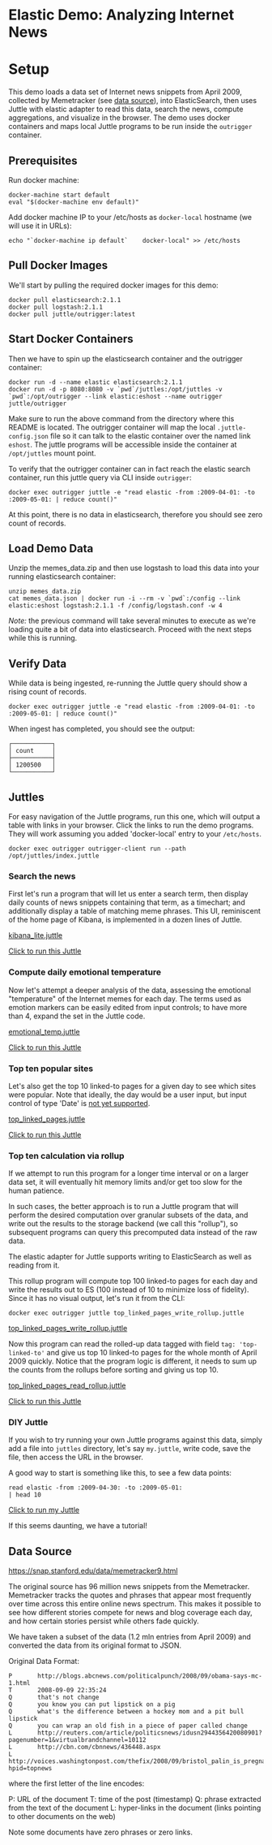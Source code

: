 # Elastic Demo: Analyzing Internet News

# Setup

This demo loads a data set of Internet news snippets from April 2009, collected by Memetracker (see [data source](#data-source)), into ElasticSearch, then uses Juttle with elastic adapter to read this data, search the news, compute aggregations, and visualize in the browser. The demo uses docker containers and maps local Juttle programs to be run inside the `outrigger` container.

## Prerequisites

Run docker machine:

```
docker-machine start default
eval "$(docker-machine env default)"
```

Add docker machine IP to your /etc/hosts as `docker-local` hostname (we will use it in URLs):

```
echo "`docker-machine ip default`    docker-local" >> /etc/hosts
```

## Pull Docker Images

We'll start by pulling the required docker images for this demo: 

```
docker pull elasticsearch:2.1.1
docker pull logstash:2.1.1
docker pull juttle/outrigger:latest
```

## Start Docker Containers

Then we have to spin up the elasticsearch container and the outrigger container:

```
docker run -d --name elastic elasticsearch:2.1.1
docker run -d -p 8080:8080 -v `pwd`/juttles:/opt/juttles -v `pwd`:/opt/outrigger --link elastic:eshost --name outrigger juttle/outrigger
```

Make sure to run the above command from the directory where this README is located.
The outrigger container will map the local `.juttle-config.json` file so it can talk to
the elastic container over the named link `eshost`. The juttle programs will be accessible inside the container at `/opt/juttles` mount point.

To verify that the outrigger container can in fact reach the elastic search container, run this juttle query via CLI inside `outrigger`:

```
docker exec outrigger juttle -e "read elastic -from :2009-04-01: -to :2009-05-01: | reduce count()"
```

At this point, there is no data in elasticsearch, therefore you should see zero count of records.

## Load Demo Data

Unzip the memes_data.zip and then use logstash to load this data into your running elasticsearch container:

```
unzip memes_data.zip
cat memes_data.json | docker run -i --rm -v `pwd`:/config --link elastic:eshost logstash:2.1.1 -f /config/logstash.conf -w 4
```

*Note:* the previous command will take several minutes to execute as we're
loading quite a bit of data into elasticsearch. Proceed with the next steps while this is running.

## Verify Data

While data is being ingested, re-running the Juttle query should show a rising count of records.

```
docker exec outrigger juttle -e "read elastic -from :2009-04-01: -to :2009-05-01: | reduce count()"
```

When ingest has completed, you should see the output:

```
┌───────────┐
│ count     │
├───────────┤
│ 1200500   │
└───────────┘
```


## Juttles

For easy navigation of the Juttle programs, run this one, which will output a table with links in your browser. Click the links to run the demo programs. They will work assuming you added 'docker-local' entry to your `/etc/hosts`.

```
docker exec outrigger outrigger-client run --path /opt/juttles/index.juttle
```

### Search the news

First let's run a program that will let us enter a search term, then display daily counts of news snippets containing that term, as a timechart; and additionally display a table of matching meme phrases. This UI, reminiscent of the home page of Kibana, is implemented in a dozen lines of Juttle.

[kibana_lite.juttle](kibana_lite.juttle)

[Click to run this Juttle](http://docker-local:8080/run?path=/opt/juttles/kibana_lite.juttle)

### Compute daily emotional temperature

Now let's attempt a deeper analysis of the data, assessing the emotional "temperature" of the Internet memes for each day. The terms used as emotion markers can be easily edited from input controls; to have more than 4, expand the set in the Juttle code.

[emotional_temp.juttle](emotional_temp.juttle)

[Click to run this Juttle](http://docker-local:8080/run?path=/opt/juttles/emotional_temp.juttle)

### Top ten popular sites

Let's also get the top 10 linked-to pages for a given day to see which sites were popular. Note that ideally, the day would be a user input, but input control of type 'Date' is [not yet supported](https://github.com/juttle/juttle/issues/50).

[top_linked_pages.juttle](top_linked_pages.juttle)

[Click to run this Juttle](http://docker-local:8080/run?path=/opt/juttles/top_linked_pages.juttle)

### Top ten calculation via rollup

If we attempt to run this program for a longer time interval or on a larger data set, it will eventually hit memory limits and/or get too slow for the human patience.

In such cases, the better approach is to run a Juttle program that will perform the desired computation over granular subsets of the data, and write out the results to the storage backend (we call this "rollup"), so subsequent programs can query this precomputed data instead of the raw data.

The elastic adapter for Juttle supports writing to ElasticSearch as well as reading from it.

This rollup program will compute top 100 linked-to pages for each day and write the results out to ES (100 instead of 10 to minimize loss of fidelity). Since it has no visual output, let's run it from the CLI:

```
docker exec outrigger juttle top_linked_pages_write_rollup.juttle
```

[top_linked_pages_write_rollup.juttle](top_linked_pages_write_rollup.juttle)

Now this program can read the rolled-up data tagged with field `tag: 'top-linked-to'`
and give us top 10 linked-to pages for the whole month of April 2009 quickly. Notice that the program logic is different, it needs to sum up the counts from the rollups before sorting and giving us top 10.

[top_linked_pages_read_rollup.juttle](top_linked_pages_read_rollup.juttle)

[Click to run this Juttle](http://docker-local:8080/run?path=/opt/juttles/top_linked_pages_read_rollup.juttle)

### DIY Juttle

If you wish to try running your own Juttle programs against this data, simply add a file into `juttles` directory, let's say `my.juttle`, write code, save the file, then access the URL in the browser.

A good way to start is something like this, to see a few data points:

```
read elastic -from :2009-04-30: -to :2009-05-01:
| head 10
```

[Click to run my Juttle](http://docker-local:8080/run?path=/opt/juttles/my.juttle)

If this seems daunting, we have a tutorial!

## Data Source

https://snap.stanford.edu/data/memetracker9.html

The original source has 96 million news snippets from the Memetracker. Memetracker tracks the quotes and phrases that appear most frequently over time across this entire online news spectrum. This makes it possible to see how different stories compete for news and blog coverage each day, and how certain stories persist while others fade quickly.

We have taken a subset of the data (1.2 mln entries from April 2009) and converted the data from its original format to JSON.

Original Data Format:
```
P       http://blogs.abcnews.com/politicalpunch/2008/09/obama-says-mc-1.html
T       2008-09-09 22:35:24
Q       that's not change
Q       you know you can put lipstick on a pig
Q       what's the difference between a hockey mom and a pit bull lipstick
Q       you can wrap an old fish in a piece of paper called change
L       http://reuters.com/article/politicsnews/idusn2944356420080901?pagenumber=1&virtualbrandchannel=10112
L       http://cbn.com/cbnnews/436448.aspx
L       http://voices.washingtonpost.com/thefix/2008/09/bristol_palin_is_pregnant.html?hpid=topnews
```
where the first letter of the line encodes:

P: URL of the document
T: time of the post (timestamp)
Q: phrase extracted from the text of the document
L: hyper-links in the document (links pointing to other documents on the web)

Note some documents have zero phrases or zero links.
